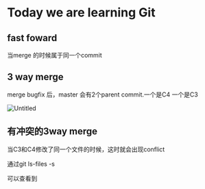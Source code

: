 # Today we are learning Git

## fast foward

当merge 的时候属于同一个commit

## 3 way merge

merge bugfix 后，master 会有2个parent commit.一个是C4 一个是C3

![Untitled](https://s3-us-west-2.amazonaws.com/secure.notion-static.com/196c71be-d4fb-4786-a825-cfb0a99d250b/Untitled.png)

## 有冲突的3way merge

当C3和C4修改了同一个文件的时候，这时就会出现conflict

通过git ls-files -s

可以查看到
